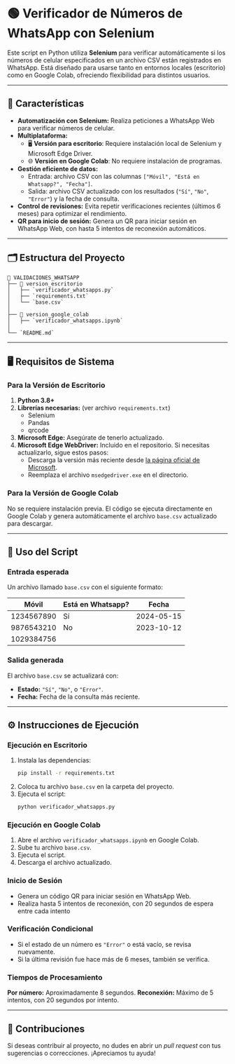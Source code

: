 # 🟢 Verificador de Números de WhatsApp con Selenium

Este script en Python utiliza **Selenium** para verificar automáticamente si los números de celular especificados en un archivo CSV están registrados en WhatsApp. Está diseñado para usarse tanto en entornos locales (escritorio) como en Google Colab, ofreciendo flexibilidad para distintos usuarios.

---

## 🚀 Características

- **Automatización con Selenium:** Realiza peticiones a WhatsApp Web para verificar números de celular.
- **Multiplataforma:**
  - 🖥️ **Versión para escritorio**: Requiere instalación local de Selenium y Microsoft Edge Driver.
  - 🌐 **Versión en Google Colab**: No requiere instalación de programas.
- **Gestión eficiente de datos:**
  - Entrada: archivo CSV con las columnas `["Móvil", "Está en Whatsapp?", "Fecha"]`.
  - Salida: archivo CSV actualizado con los resultados (`"Sí"`, `"No"`, `"Error"`) y la fecha de consulta.
- **Control de revisiones:** Evita repetir verificaciones recientes (últimos 6 meses) para optimizar el rendimiento.
- **QR para inicio de sesión:** Genera un QR para iniciar sesión en WhatsApp Web, con hasta 5 intentos de reconexión automáticos.

---

## 🗂️ Estructura del Proyecto

```plaintext
📂 VALIDACIONES_WHATSAPP
├── 📂 version_escritorio
│   ├── `verificador_whatsapps.py`
│   ├── `requirements.txt`
│   └── `base.csv`
│
├── 📂 version_google_colab
│   ├── `verificador_whatsapps.ipynb`
│
└── `README.md`
```

---

## 🖥️ Requisitos de Sistema

### Para la Versión de Escritorio

1. **Python 3.8+**  
2. **Librerías necesarias:** (ver archivo `requirements.txt`)  
   - Selenium  
   - Pandas
   - qrcode
3. **Microsoft Edge:** Asegúrate de tenerlo actualizado.  
4. **Microsoft Edge WebDriver:** Incluido en el repositorio. Si necesitas actualizarlo, sigue estos pasos:  
   - Descarga la versión más reciente desde [la página oficial de Microsoft](https://developer.microsoft.com/en-us/microsoft-edge/tools/webdriver/).  
   - Reemplaza el archivo `msedgedriver.exe` en el directorio.

### Para la Versión de Google Colab

No se requiere instalación previa. El código se ejecuta directamente en Google Colab y genera automáticamente el archivo `base.csv` actualizado para descargar.

---

## 📑 Uso del Script

### Entrada esperada

Un archivo llamado `base.csv` con el siguiente formato:

| Móvil       | Está en Whatsapp? | Fecha       |
|-------------|-------------------|-------------|
| 1234567890  | Sí                | 2024-05-15  |
| 9876543210  | No                | 2023-10-12  |
| 1029384756  |                   |             |

### Salida generada

El archivo `base.csv` se actualizará con:
- **Estado:** `"Sí"`, `"No"`, o `"Error"`.  
- **Fecha:** Fecha de la consulta más reciente.

---

## ⚙️ Instrucciones de Ejecución

### Ejecución en Escritorio

1. Instala las dependencias:
   ```bash
   pip install -r requirements.txt
   ```
2. Coloca tu archivo `base.csv` en la carpeta del proyecto.
3. Ejecuta el script:
   ```bash
   python verificador_whatsapps.py
   ```

### Ejecución en Google Colab
1. Abre el archivo `verificador_whatsapps.ipynb` en Google Colab.
2. Sube tu archivo `base.csv`.
3. Ejecuta el script.
4. Descarga el archivo actualizado.

### Inicio de Sesión
- Genera un código QR para iniciar sesión en WhatsApp Web.
- Realiza hasta 5 intentos de reconexión, con 20 segundos de espera entre cada intento

### Verificación Condicional
- Si el estado de un número es `"Error"` o está vacío, se revisa nuevamente.
- Si la última revisión fue hace más de 6 meses, también se verifica.

### Tiempos de Procesamiento
**Por número:** Aproximadamente 8 segundos.
**Reconexión:** Máximo de 5 intentos, con 20 segundos por intento.

---

## 🎉 Contribuciones

Si deseas contribuir al proyecto, no dudes en abrir un *pull request* con tus sugerencias o correcciones. ¡Apreciamos tu ayuda!
